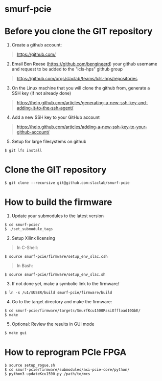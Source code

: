 # smurf-pcie

# Before you clone the GIT repository

1) Create a github account:
> https://github.com/

2) Email Ben Reese (https://github.com/bengineerd) your github username and request to be added to the "lcls-hps" github group
> https://github.com/orgs/slaclab/teams/lcls-hps/repositories

3) On the Linux machine that you will clone the github from, generate a SSH key (if not already done)
> https://help.github.com/articles/generating-a-new-ssh-key-and-adding-it-to-the-ssh-agent/

4) Add a new SSH key to your GitHub account
> https://help.github.com/articles/adding-a-new-ssh-key-to-your-github-account/

5) Setup for large filesystems on github
```
$ git lfs install
```

# Clone the GIT repository
```
$ git clone --recursive git@github.com:slaclab/smurf-pcie
```

# How to build the firmware

1) Update your submodules to the latest version
```
$ cd smurf-pcie/
$ ./set_submodule_tags
```

2) Setup Xilinx licensing

> In C-Shell: 
```
$ source smurf-pcie/firmware/setup_env_slac.csh
```

> In Bash:
```
$ source smurf-pcie/firmware/setup_env_slac.sh
```

3) If not done yet, make a symbolic link to the firmware/
```
$ ln -s /u1/$USER/build smurf-pcie/firmware/build
```

4) Go to the target directory and make the firmware:
```
$ cd smurf-pcie/firmware/targets/SmurfKcu1500RssiOffload10GbE/
$ make
```

5) Optional: Review the results in GUI mode
```
$ make gui
```

# How to reprogram PCIe FPGA
```
$ source setup_rogue.sh
$ cd smurf-pcie/firmware/submodules/axi-pcie-core/python/
$ python3 updateKcu1500.py /path/to/mcs 
```
